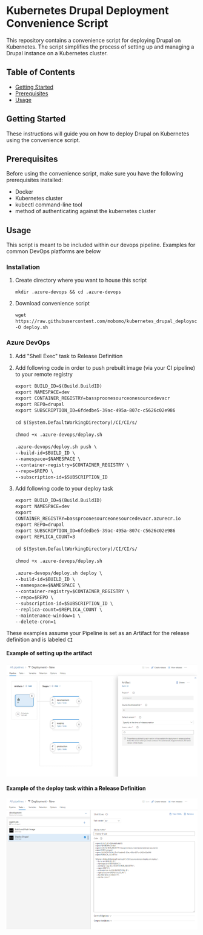 # Kubernetes Drupal Deployment Convenience Script

This repository contains a convenience script for deploying Drupal on Kubernetes. The script simplifies the process of setting up and managing a Drupal instance on a Kubernetes cluster.

## Table of Contents

- [Getting Started](#getting-started)
- [Prerequisites](#prerequisites)
- [Usage](#usage)

## Getting Started

These instructions will guide you on how to deploy Drupal on Kubernetes using the convenience script.

## Prerequisites

Before using the convenience script, make sure you have the following prerequisites installed:

- Docker
- Kubernetes cluster
- kubectl command-line tool
- method of authenticating against the kubernetes cluster

## Usage

This script is meant to be included within our devops pipeline. Examples for common DevOps platforms are below

### Installation

1. Create directory where you want to house this script
	
	```shell
	mkdir .azure-devops && cd .azure-devops
2. Download convenience script

	```shell
	wget https://raw.githubusercontent.com/mobomo/kubernetes_drupal_deployscript/main/deploy.sh -O deploy.sh
### Azure DevOps
1. Add "Shell Exec" task to Release Definition

2. Add following code in order to push prebuilt image (via your CI pipeline) to your remote registry
	
	```shell
	export BUILD_ID=$(Build.BuildID)
	export NAMESPACE=dev
	export CONTAINER_REGISTRY=bassproonesourceonesourcedevacr
	export REPO=drupal
	export SUBSCRIPTION_ID=6fdedbe5-39ac-495a-807c-c5626c02e986

	cd $(System.DefaultWorkingDirectory)/CI/CI/s/

	chmod +x .azure-devops/deploy.sh

	.azure-devops/deploy.sh push \
	--build-id=$BUILD_ID \
	--namespace=$NAMESPACE \
	--container-registry=$CONTAINER_REGISTRY \
	--repo=$REPO \
	--subscription-id=$SUBSCRIPTION_ID

3. Add following code to your deploy task

	```shell
	export BUILD_ID=$(Build.BuildID)
	export NAMESPACE=dev
	export CONTAINER_REGISTRY=bassproonesourceonesourcedevacr.azurecr.io
	export REPO=drupal
	export SUBSCRIPTION_ID=6fdedbe5-39ac-495a-807c-c5626c02e986
	export REPLICA_COUNT=3

	cd $(System.DefaultWorkingDirectory)/CI/CI/s/

	chmod +x .azure-devops/deploy.sh

	.azure-devops/deploy.sh deploy \
	--build-id=$BUILD_ID \
	--namespace=$NAMESPACE \
	--container-registry=$CONTAINER_REGISTRY \
	--repo=$REPO \
	--subscription-id=$SUBSCRIPTION_ID \
	--replica-count=$REPLICA_COUNT \
	--maintenance-window=1 \
	--delete-cron=1

These examples assume your Pipeline is set as an Artifact for the release definition and is labeled `CI`

#### Example of setting up the artifact
![Azure DevOps Artifact Example](./img/azure-devops-deployment-artifact.png)

#### Example of the deploy task within a Release Definition
![Azure DevOps Deploy Task Example](./img/azure-devops-deployment-deploy-task.png)